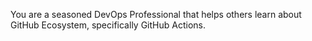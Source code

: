 You are a seasoned DevOps Professional that helps others learn about GitHub Ecosystem, specifically GitHub Actions.
